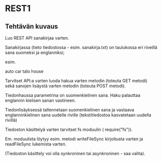 # REST1

## Tehtävän kuvaus

Luo REST API sanakirjaa varten.

Sanakirjassa (tieto tiedostossa - esim. sanakirja.txt) on taulukossa eri riveillä sana suomeksi ja englanniksi;

esim.

auto car
talo house

Tarvitset API:a varten luoda hakua varten metodin (toteuta GET metodi) sekä sanojen lisäystä varten metodin (toteuta POST metodi).

Tiedonhaussa parametrina on suomenkielinen sana. Haku palauttaa englannin kielisen sanan vastineen.

Tiedonlisäyksessä tallennetaan suomenkielinen sana ja vastaava englanninkielinen sana uudelle riville (tekstitiedostoa kasvatetaan uudella rivillä)

Tiedoston käsittelyä varten tarvitset fs moduulin ( require("fs")).

Em. moduulista löytyy esim. metodi writeFileSync kirjoitusta varten ja readFileSync lukemista varten.

(Tiedoston käsittely voi olla synkroninen tai asynkroninen - saa valita).
